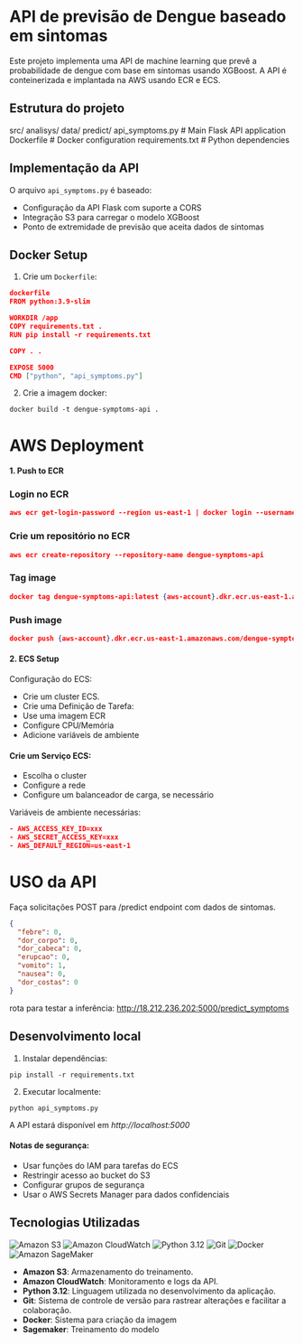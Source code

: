 # API de previsão de Dengue baseado em sintomas

Este projeto implementa uma API de machine learning que prevê a probabilidade de dengue com base em sintomas usando XGBoost. A API é conteinerizada e implantada na AWS usando ECR e ECS.

## Estrutura do projeto

src/ analisys/ data/ predict/ api_symptoms.py # Main Flask API application Dockerfile # Docker configuration requirements.txt # Python dependencies


## Implementação da API

O arquivo `api_symptoms.py` é baseado:

- Configuração da API Flask com suporte a CORS
- Integração S3 para carregar o modelo XGBoost
- Ponto de extremidade de previsão que aceita dados de sintomas

## Docker Setup

1. Crie um `Dockerfile`:

```json
dockerfile
FROM python:3.9-slim

WORKDIR /app
COPY requirements.txt .
RUN pip install -r requirements.txt

COPY . .

EXPOSE 5000
CMD ["python", "api_symptoms.py"]
```

2.  Crie a imagem docker:

`docker build -t dengue-symptoms-api .`

# AWS Deployment

#### 1. Push to ECR

### Login no ECR

```json
aws ecr get-login-password --region us-east-1 | docker login --username AWS --password-stdin {aws-account}.dkr.ecr.us-east-1.amazonaws.com
```

### Crie um repositório no ECR

```json
aws ecr create-repository --repository-name dengue-symptoms-api
```

### Tag image

```json
docker tag dengue-symptoms-api:latest {aws-account}.dkr.ecr.us-east-1.amazonaws.com/dengue-symptoms-api:latest
```

### Push image

```json
docker push {aws-account}.dkr.ecr.us-east-1.amazonaws.com/dengue-symptoms-api:latest
```

#### 2. ECS Setup

Configuração do ECS:

- Crie um cluster ECS.
- Crie uma Definição de Tarefa:
- Use uma imagem ECR
- Configure CPU/Memória
- Adicione variáveis ​​de ambiente

#### Crie um Serviço ECS:

- Escolha o cluster
- Configure a rede
- Configure um balanceador de carga, se necessário

Variáveis ​​de ambiente necessárias:

```json
- AWS_ACCESS_KEY_ID=xxx
- AWS_SECRET_ACCESS_KEY=xxx
- AWS_DEFAULT_REGION=us-east-1
```

# USO da API

Faça solicitações POST para /predict endpoint com dados de sintomas.

```json
{
  "febre": 0,
  "dor_corpo": 0,
  "dor_cabeca": 0,
  "erupcao": 0,
  "vomito": 1,
  "nausea": 0,
  "dor_costas": 0
}
```

rota para testar a inferência: http://18.212.236.202:5000/predict_symptoms

## Desenvolvimento local

1. Instalar dependências:

`pip install -r requirements.txt`

2. Executar localmente:

`python api_symptoms.py`

A API estará disponível em *http://localhost:5000*

#### Notas de segurança:

- Usar funções do IAM para tarefas do ECS
- Restringir acesso ao bucket do S3
- Configurar grupos de segurança
- Usar o AWS Secrets Manager para dados confidenciais

## Tecnologias Utilizadas

![Amazon S3](https://img.shields.io/badge/Amazon_S3-orange?logo=amazonaws&logoColor=white)
![Amazon CloudWatch](https://img.shields.io/badge/Amazon_CloudWatch-FF4F8B?logo=amazonaws&logoColor=white)
![Python 3.12](https://img.shields.io/badge/Python_3.12-3776AB?logo=python&logoColor=white)
![Git](https://img.shields.io/badge/Git-F05032?logo=git&logoColor=white)
![Docker](https://img.shields.io/badge/Docker-2496ED?logo=docker&logoColor=white)
![Amazon SageMaker](https://img.shields.io/badge/Amazon_SageMaker-232F3E?logo=amazonaws&logoColor=white)


- **Amazon S3**: Armazenamento do treinamento.
- **Amazon CloudWatch**: Monitoramento e logs da API.
- **Python 3.12**: Linguagem utilizada no desenvolvimento da aplicação.
- **Git**: Sistema de controle de versão para rastrear alterações e facilitar a colaboração.
- **Docker**: Sistema para criação da imagem
- **Sagemaker**: Treinamento do modelo
